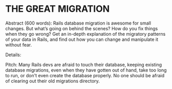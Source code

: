 # THE GREAT MIGRATION

Abstract (600 words): Rails database migration is awesome for small changes. But what’s going on behind the scenes? How do you fix things when they go wrong? Get an in-depth explanation of the migratory patterns of your data in Rails, and find out how you can change and manipulate it without fear.

Details:

Pitch: Many Rails devs are afraid to touch their database, keeping existing database migrations, even when they have gotten out of hand, take too long to run, or don't even create the database properly. No one should be afraid of clearing out their old migrations directory. 
